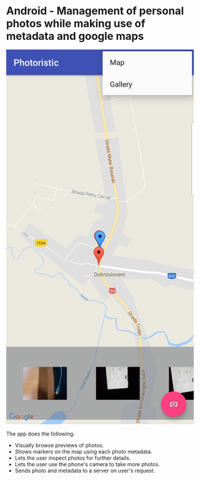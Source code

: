 # Android - Management of personal photos while making use of metadata and google maps

![list design](./Screenshots/map_activity.png)

The app does the following:

* Visually browse previews of photos.
* Shows markers on the map using each photo metadata.
* Lets the user inspect photos for further details.
* Lets the user use the phone's camera to take more photos.
* Sends photo and metadata to a server on user's request.
